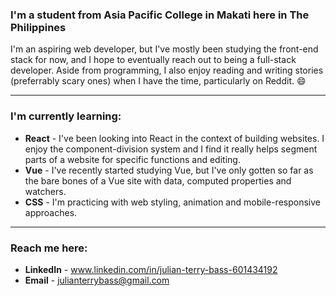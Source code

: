 ### I'm a student from Asia Pacific College in Makati here in The Philippines

I'm an aspiring web developer, but I've mostly been studying the front-end stack for now, and I hope to eventually reach out to being a full-stack developer. Aside from programming, I also enjoy reading and writing stories (preferrably scary ones) when I have the time, particularly on Reddit. 😄

---

### I'm currently learning:
* **React** - I've been looking into React in the context of building websites. I enjoy the component-division system and I find it really helps segment parts of a website for specific functions and editing.
* **Vue** - I've recently started studying Vue, but I've only gotten so far as the bare bones of a Vue site with data, computed properties and watchers.
* **CSS** - I'm practicing with web styling, animation and mobile-responsive approaches.

---

### Reach me here:
* **LinkedIn** - www.linkedin.com/in/julian-terry-bass-601434192
* **Email** - julianterrybass@gmail.com

<!--
**JulianSegunderaBass/JulianSegunderaBass** is a ✨ _special_ ✨ repository because its `README.md` (this file) appears on your GitHub profile.

Here are some ideas to get you started:

- 🔭 I’m currently working on ...
- 🌱 I’m currently learning ...
- 👯 I’m looking to collaborate on ...
- 🤔 I’m looking for help with ...
- 💬 Ask me about ...
- 📫 How to reach me: ...
- 😄 Pronouns: ...
- ⚡ Fun fact: ...
-->
